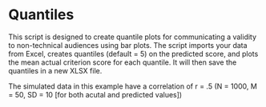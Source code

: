 # Quantiles

This script is designed to create quantile plots for communicating a validity to non-technical audiences using bar plots.  The script imports your data from Excel, creates quantiles (default = 5) on the predicted score, and plots the mean actual criterion score for each quantile.  It will then save the quantiles in a new XLSX file.

The simulated data in this example have a correlation of r = .5 (N = 1000, M = 50, SD = 10 [for both acutal and predicted values])
